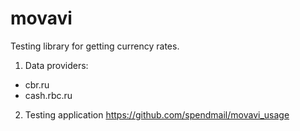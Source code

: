 # movavi

Testing library for getting currency rates.

1. Data providers:
 + cbr.ru
 + cash.rbc.ru

2. Testing application
https://github.com/spendmail/movavi_usage
